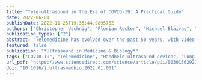 ```yaml
---
title: "Tele-ultrasound in the Era of COVID-19: A Practical Guide"
date: 2022-06-01
publishDate: 2022-11-25T19:35:44.989576Z
authors: ["Christopher Uschnig", "Florian Recker", "Michael Blaivas", "Yi Dong", "Christoph F. Dietrich"]
publication_types: ["2"]
abstract: "Telemedicine has evolved over the past 50 years, with video consultations and telehealth (TH) mobile apps that are now widely used to support care in the management of chronic conditions, but are infrequently used in acute conditions such as emergencies. In the wake of the COVID-19 pandemic, demand is growing for video consultations as they minimize health provider–patient interactions and thereby the risk of infection. Advanced applications such as tele-ultrasound (TUS) have not yet gained a foothold despite their achieving technical maturity and the availability of software from numerous companies for TUS for their respective portable ultrasound devices. However, ultrasound is indispensable for triage in emergencies and also offers distinct advantages in the diagnosis of COVID-19 pneumonia for certain patient populations such as pregnant women, children and immobilized patients. Additionally, recent work suggests lung ultrasound can accurately risk stratify patients for likely infection when immediate polymerase chain reaction (PCR) testing is not available and has prognostic utility for positive patients with respect to the need for admission and intensive care unit (ICU) treatment. Though currently underutilized, a wider implementation of TUS in TH applications and processes may be an important stepping-stone for telemedicine. The addition of ultrasound to TH may allow it to cross the barrier from being an application used mainly for primary care and chronic conditions to an indispensable tool used in emergency care, disaster situations, remote areas and low-income countries where it is difficult to obtain high-quality diagnostic imaging. The objective of this review was to provide an overview of the current state of telemedicine, insights into current and future use scenarios, its practical application as well as current TUS uses and their potential value with an overview of currently available portable and handheld ultrasound devices. In the wake of the COVID-19 pandemic we point out an unmet need and use case of TUS as a supportive tool for health care providers and organizations in the management of affected patients."
featured: false
publication: "*Ultrasound in Medicine & Biology*"
tags: ["COVID-19", "Telemedicine", "Handheld ultrasound device", "Lung ultrasound", "Tele-ultrasound"]
url_pdf: "https://www.sciencedirect.com/science/article/pii/S0301562922000047"
doi: "10.1016/j.ultrasmedbio.2022.01.001"
---
```


